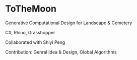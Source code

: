 # ToTheMoon
Generative Computational Design for Landscape &amp; Cemetery

C#, Rhino, Grasshopper

Collaborated with Shiyi Peng

Contribution: Genral Idea & Design, Global Algorithms

